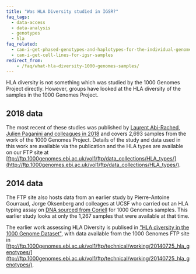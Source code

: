 ```yaml
---
title: "Was HLA Diversity studied in IGSR?"
faq_tags:
  - data-access
  - data-analysis
  - genotypes
  - hla
faq_related:
  - can-i-get-phased-genotypes-and-haplotypes-for-the-individual-genomes
  - can-i-get-cell-lines-for-igsr-samples
redirect_from:
    - /faq/what-hla-diversity-1000-genomes-samples/
---
```


HLA diversity is not something which was studied by the 1000 Genomes Project directly. However, groups have looked at the HLA diversity of the samples in the 1000 Genomes Project.

## 2018 data

The most recent of these studies was published by [Laurent Abi-Rached, Julien Paganini and colleagues in 2018](https://journals.plos.org/plosone/article?id=10.1371/journal.pone.0206512) and covers 2,693 samples from the work of the 1000 Genomes Project. Details of the study and data used in this work are available via the publication and the HLA types are available on our FTP site at [ftp://ftp.1000genomes.ebi.ac.uk/vol1/ftp/data_collections/HLA_types/](http://ftp.1000genomes.ebi.ac.uk/vol1/ftp/data_collections/HLA_types/).

## 2014 data

The FTP site also hosts data from an earlier study by Pierre-Antoine Gourraud, Jorge Oksenberg and colleages at UCSF who carried out an HLA typing assay on [DNA sourced from Coriell](/cell-lines-and-dna-coriell) for 1000 Genomes samples. This earlier study looks at only the 1,267 samples that were available at that time.

The earlier work assessing HLA Diversity is publised in ["HLA diversity in the 1000 Genome Dataset"](http://www.plosone.org/article/info%3Adoi%2F10.1371%2Fjournal.pone.0097282), with data available from the 1000 Genomes FTP site in [ftp://ftp.1000genomes.ebi.ac.uk/vol1/ftp/technical/working/20140725_hla_genotypes/](ftp://ftp.1000genomes.ebi.ac.uk/vol1/ftp/technical/working/20140725_hla_genotypes/).
